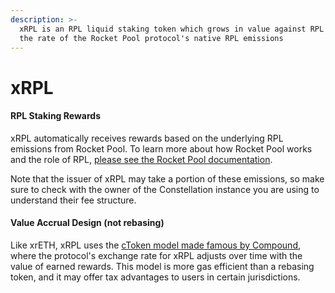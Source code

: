 ```yaml
---
description: >-
  xRPL is an RPL liquid staking token which grows in value against RPL based on
  the rate of the Rocket Pool protocol's native RPL emissions
---
```


# xRPL

#### RPL Staking Rewards

xRPL automatically receives rewards based on the underlying RPL emissions from Rocket Pool. To learn more about how Rocket Pool works and the role of RPL, [please see the Rocket Pool documentation](https://docs.rocketpool.net/).&#x20;

Note that the issuer of xRPL may take a portion of these emissions, so make sure to check with the owner of the Constellation instance you are using to understand their fee structure.

#### Value Accrual Design (not rebasing)

Like xrETH, xRPL uses the [cToken model made famous by Compound](https://docs.compound.finance/v2/ctokens/), where the protocol's exchange rate for xRPL adjusts over time with the value of earned rewards. This model is more gas efficient than a rebasing token, and it may offer tax advantages to users in certain jurisdictions.
